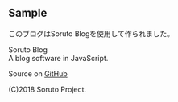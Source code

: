 ﻿## Sample

このブログはSoruto Blogを使用して作られました。

Soruto Blog  
A blog software in JavaScript. 

Source on [GitHub](https://github.com/SorutoProject/Soruto-Blog)

(C)2018 Soruto Project.